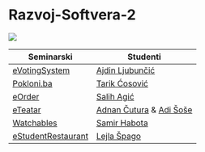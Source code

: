 # Razvoj-Softvera-2

[<img src="https://discordapp.com/api/guilds/440055845552914433/widget.png" align="center">](https://discord.gg/MFzeztS)


| Seminarski | Studenti |
| ------------------ | --- |
| [eVotingSystem](https://github.com/FITCommunity/eVotingSystem)         | [Ajdin Ljubunčić](https://github.com/Quarterity)  |
| [Pokloni.ba](https://github.com/FITCommunity/Pokloni.ba-Cross-platform-application) | [Tarik Ćosović](https://github.com/tarikcosovic) |
| [eOrder](https://github.com/FITCommunity/eOrder) | [Salih Agić](https://github.com/salihagic) |
| [eTeatar](https://github.com/FITCommunity/eTeatar) | [Adnan Čutura](https://github.com/AdnanIT) & [Adi Šoše](https://github.com/Adi-Sose) |
| [Watchables](https://github.com/FITCommunity/Watchables) | [Samir Habota](https://github.com/SamirHabota) |
| [eStudentRestaurant](https://github.com/FITCommunity/eStudentRestaurant) | [Lejla Špago](https://github.com/spagolejla) |


